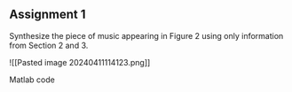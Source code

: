 ## Assignment 1
Synthesize the piece of music appearing in Figure 2 using only information from Section 2 and 3.

![[Pasted image 20240411114123.png]]

Matlab code